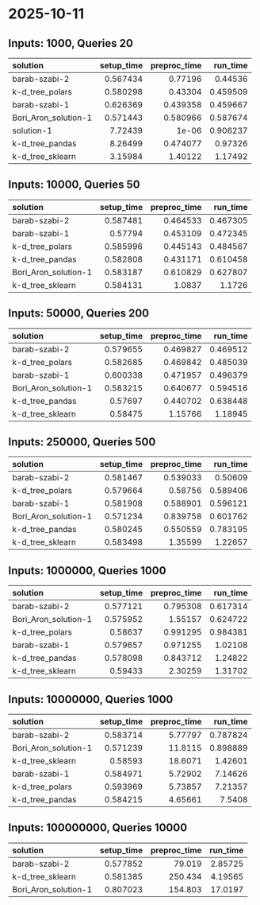 # 2025-10-11

## Inputs: 1000, Queries 20

| solution             |   setup_time |   preproc_time |   run_time |
|:---------------------|-------------:|---------------:|-----------:|
| barab-szabi-2        |     0.567434 |       0.77196  |   0.44536  |
| k-d_tree_polars      |     0.580298 |       0.43304  |   0.459509 |
| barab-szabi-1        |     0.626369 |       0.439358 |   0.459667 |
| Bori_Aron_solution-1 |     0.571443 |       0.580966 |   0.587674 |
| solution-1           |     7.72439  |       1e-06    |   0.906237 |
| k-d_tree_pandas      |     8.26499  |       0.474077 |   0.97326  |
| k-d_tree_sklearn     |     3.15984  |       1.40122  |   1.17492  |

## Inputs: 10000, Queries 50

| solution             |   setup_time |   preproc_time |   run_time |
|:---------------------|-------------:|---------------:|-----------:|
| barab-szabi-2        |     0.587481 |       0.464533 |   0.467305 |
| barab-szabi-1        |     0.57794  |       0.453109 |   0.472345 |
| k-d_tree_polars      |     0.585996 |       0.445143 |   0.484567 |
| k-d_tree_pandas      |     0.582808 |       0.431171 |   0.610458 |
| Bori_Aron_solution-1 |     0.583187 |       0.610829 |   0.627807 |
| k-d_tree_sklearn     |     0.584131 |       1.0837   |   1.1726   |

## Inputs: 50000, Queries 200

| solution             |   setup_time |   preproc_time |   run_time |
|:---------------------|-------------:|---------------:|-----------:|
| barab-szabi-2        |     0.579655 |       0.469827 |   0.469512 |
| k-d_tree_polars      |     0.582685 |       0.469842 |   0.485039 |
| barab-szabi-1        |     0.600338 |       0.471957 |   0.496379 |
| Bori_Aron_solution-1 |     0.583215 |       0.640677 |   0.594516 |
| k-d_tree_pandas      |     0.57697  |       0.440702 |   0.638448 |
| k-d_tree_sklearn     |     0.58475  |       1.15766  |   1.18945  |

## Inputs: 250000, Queries 500

| solution             |   setup_time |   preproc_time |   run_time |
|:---------------------|-------------:|---------------:|-----------:|
| barab-szabi-2        |     0.581467 |       0.539033 |   0.50609  |
| k-d_tree_polars      |     0.579664 |       0.58756  |   0.589406 |
| barab-szabi-1        |     0.581908 |       0.588901 |   0.596121 |
| Bori_Aron_solution-1 |     0.571234 |       0.839758 |   0.601762 |
| k-d_tree_pandas      |     0.580245 |       0.550559 |   0.783195 |
| k-d_tree_sklearn     |     0.583498 |       1.35599  |   1.22657  |

## Inputs: 1000000, Queries 1000

| solution             |   setup_time |   preproc_time |   run_time |
|:---------------------|-------------:|---------------:|-----------:|
| barab-szabi-2        |     0.577121 |       0.795308 |   0.617314 |
| Bori_Aron_solution-1 |     0.575952 |       1.55157  |   0.624722 |
| k-d_tree_polars      |     0.58637  |       0.991295 |   0.984381 |
| barab-szabi-1        |     0.579657 |       0.971255 |   1.02108  |
| k-d_tree_pandas      |     0.578098 |       0.843712 |   1.24822  |
| k-d_tree_sklearn     |     0.59433  |       2.30259  |   1.31702  |

## Inputs: 10000000, Queries 1000

| solution             |   setup_time |   preproc_time |   run_time |
|:---------------------|-------------:|---------------:|-----------:|
| barab-szabi-2        |     0.583714 |        5.77797 |   0.787824 |
| Bori_Aron_solution-1 |     0.571239 |       11.8115  |   0.898889 |
| k-d_tree_sklearn     |     0.58593  |       18.6071  |   1.42601  |
| barab-szabi-1        |     0.584971 |        5.72902 |   7.14626  |
| k-d_tree_polars      |     0.593969 |        5.73857 |   7.21357  |
| k-d_tree_pandas      |     0.584215 |        4.65661 |   7.5408   |

## Inputs: 100000000, Queries 10000

| solution             |   setup_time |   preproc_time |   run_time |
|:---------------------|-------------:|---------------:|-----------:|
| barab-szabi-2        |     0.577852 |         79.019 |    2.85725 |
| k-d_tree_sklearn     |     0.581385 |        250.434 |    4.19565 |
| Bori_Aron_solution-1 |     0.807023 |        154.803 |   17.0197  |